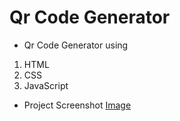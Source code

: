 # Qr Code Generator

- Qr Code Generator using

1. HTML
2. CSS
3. JavaScript

- Project Screenshot [Image](./proj.png)
